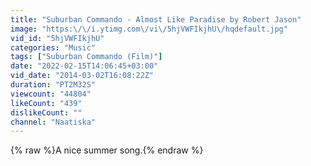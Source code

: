 ```yaml
---
title: "Suburban Commando - Almost Like Paradise by Robert Jason"
image: "https:\/\/i.ytimg.com\/vi\/5hjVWFIkjhU\/hqdefault.jpg"
vid_id: "5hjVWFIkjhU"
categories: "Music"
tags: ["Suburban Commando (Film)"]
date: "2022-02-15T14:06:45+03:00"
vid_date: "2014-03-02T16:08:22Z"
duration: "PT2M32S"
viewcount: "44804"
likeCount: "439"
dislikeCount: ""
channel: "Naatiska"
---
```

{% raw %}A nice summer song.{% endraw %}
